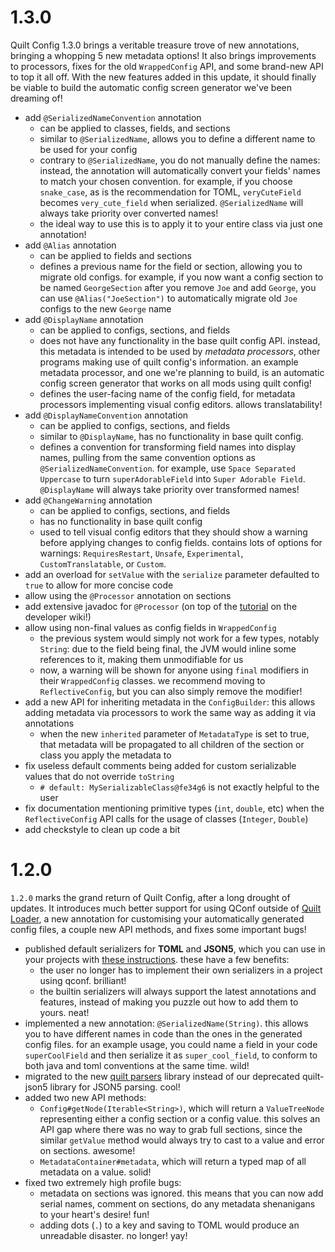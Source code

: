 # 1.3.0
Quilt Config 1.3.0 brings a veritable treasure trove of new annotations, bringing a whopping 5 new metadata options! It also brings improvements to processors, fixes for the old `WrappedConfig` API, and some brand-new API to top it all off. With the new features added in this update, it should finally be viable to build the automatic config screen generator we've been dreaming of!

- add `@SerializedNameConvention` annotation
    - can be applied to classes, fields, and sections
    - similar to `@SerializedName`, allows you to define a different name to be used for your config
    - contrary to `@SerializedName`, you do not manually define the names: instead, the annotation will automatically convert your fields' names to match your chosen convention. for example, if you choose `snake_case`, as is the recommendation for TOML, `veryCuteField` becomes `very_cute_field` when serialized. `@SerializedName` will always take priority over converted names!
    - the ideal way to use this is to apply it to your entire class via just one annotation!
- add `@Alias` annotation
    - can be applied to fields and sections 
    - defines a previous name for the field or section, allowing you to migrate old configs. for example, if you now want a config section to be named `GeorgeSection` after you remove `Joe` and add `George`, you can use `@Alias("JoeSection")` to automatically migrate old `Joe` configs to the new `George` name
- add `@DisplayName` annotation
    - can be applied to configs, sections, and fields
    - does not have any functionality in the base quilt config API. instead, this metadata is intended to be used by *metadata processors*, other programs making use of quilt config's information. an example metadata processor, and one we're planning to build, is an automatic config screen generator that works on all mods using quilt config!
    - defines the user-facing name of the config field, for metadata processors implementing visual config editors. allows translatability!
- add `@DisplayNameConvention` annotation
    - can be applied to configs, sections, and fields
    - similar to `@DisplayName`, has no functionality in base quilt config.
    - defines a convention for transforming field names into display names, pulling from the same convention options as `@SerializedNameConvention`. for example, use `Space Separated Uppercase` to turn `superAdorableField` into `Super Adorable Field`. `@DisplayName` will always take priority over transformed names!
- add `@ChangeWarning` annotation
    - can be applied to configs, sections, and fields
    - has no functionality in base quilt config
    - used to tell visual config editors that they should show a warning before applying changes to config fields. contains lots of options for warnings: `RequiresRestart`, `Unsafe`, `Experimental`, `CustomTranslatable`, or `Custom`.
- add an overload for `setValue` with the `serialize` parameter defaulted to `true` to allow for more concise code
- allow using the `@Processor` annotation on sections
- add extensive javadoc for `@Processor` (on top of the [tutorial](https://wiki.quiltmc.org/en/configuration/advanced-configuring#using-processors) on the developer wiki!)
- allow using non-final values as config fields in `WrappedConfig`
    - the previous system would simply not work for a few types, notably `String`: due to the field being final, the JVM would inline some references to it, making them unmodifiable for us
    - now, a warning will be shown for anyone using `final` modifiers in their `WrappedConfig` classes. we recommend moving to `ReflectiveConfig`, but you can also simply remove the modifier!
- add a new API for inheriting metadata in the `ConfigBuilder`: this allows adding metadata via processors to work the same way as adding it via annotations
    - when the new `inherited` parameter of `MetadataType` is set to true, that metadata will be propagated to all children of the section or class you apply the metadata to
- fix useless default comments being added for custom serializable values that do not override `toString`
    - `# default: MySerializableClass@fe34g6` is not exactly helpful to the user
- fix documentation mentioning primitive types (`int`, `double`, etc) when the `ReflectiveConfig` API calls for the usage of classes (`Integer`, `Double`)
- add checkstyle to clean up code a bit

# 1.2.0
`1.2.0` marks the grand return of Quilt Config, after a long drought of updates. It introduces much better support for using QConf outside of [Quilt Loader](https://github.com/QuiltMC/quilt-loader), a new annotation for customising your automatically generated config files, a couple new API methods, and fixes some important bugs!

-  published default serializers for **TOML** and **JSON5**, which you can use in your projects with [these instructions](<https://github.com/QuiltMC/quilt-config#usage>). these have a few benefits:
   - the user no longer has to implement their own serializers in a project using qconf. brilliant!
   - the builtin serializers will always support the latest annotations and features, instead of making you puzzle out how to add them to yours. neat!
- implemented a new annotation: `@SerializedName(String)`. this allows you to have different names in code than the ones in the generated config files. for an example usage, you could name a field in your code `superCoolField` and then serialize it as `super_cool_field`, to conform to both java and toml conventions at the same time. wild!
- migrated to the new [quilt parsers](<https://github.com/QuiltMC/quilt-parsers>) library instead of our deprecated quilt-json5 library for JSON5 parsing. cool!
- added two new API methods:
    - `Config#getNode(Iterable<String>)`, which will return a `ValueTreeNode` representing either a config section or a config value. this solves an API gap where there was no way to grab full sections, since the similar `getValue` method would always try to cast to a value and error on sections. awesome!
    - `MetadataContainer#metadata`, which will return a typed map of all metadata on a value. solid!
- fixed two extremely high profile bugs:
    - metadata on sections was ignored. this means that you can now add serial names, comment on sections, do any metadata shenanigans to your heart's desire! fun!
    - adding dots (`.`) to a key and saving to TOML would produce an unreadable disaster. no longer! yay!

